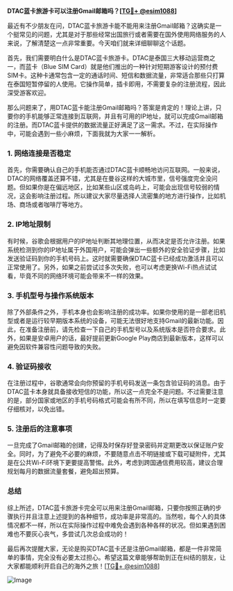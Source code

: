 **DTAC蓝卡旅游卡可以注册Gmail邮箱吗？[[TG💪+ @esim1088](https://t.me/s/esim1088)]**

最近有不少朋友在问，DTAC蓝卡旅游卡能不能用来注册Gmail邮箱？这确实是一个挺常见的问题，尤其是对于那些经常出国旅行或者需要在国外使用网络服务的人来说，了解清楚这一点非常重要。今天咱们就来详细聊聊这个话题。

首先，我们需要明白什么是DTAC蓝卡旅游卡。DTAC是泰国三大移动运营商之一，而蓝卡（Blue SIM Card）就是他们推出的一种针对短期游客设计的预付费SIM卡。这种卡通常包含一定的通话时间、短信和数据流量，非常适合那些只打算在泰国短暂停留的人使用。它操作简单，插卡即用，不需要复杂的注册流程，因此深受游客欢迎。

那么问题来了，用DTAC蓝卡能注册Gmail邮箱吗？答案是肯定的！理论上讲，只要你的手机能够正常连接到互联网，并且有可用的IP地址，就可以完成Gmail邮箱的注册。而DTAC蓝卡提供的数据流量正好满足了这一需求。不过，在实际操作中，可能会遇到一些小麻烦，下面我就为大家一一解析。

### **1. 网络连接是否稳定**
首先，你需要确认自己的手机能否通过DTAC蓝卡顺畅地访问互联网。一般来说，DTAC的网络覆盖还算不错，尤其是在曼谷这样的大城市里，信号强度完全没问题。但如果你是在偏远地区，比如某些山区或岛屿上，可能会出现信号较弱的情况，这会影响注册过程。所以建议大家尽量选择人流密集的地方进行操作，比如机场、商场或者咖啡厅等地方。

### **2. IP地址限制**
有时候，谷歌会根据用户的IP地址判断其地理位置，从而决定是否允许注册。如果系统检测到你的IP地址属于外国用户，可能会弹出一些额外的安全验证步骤，比如发送验证码到你的手机号码上。这时就需要确保DTAC蓝卡已经成功激活并且可以正常使用了。另外，如果之前尝试过多次失败，也可以考虑更换Wi-Fi热点试试看，毕竟不同的网络环境可能会带来不一样的效果。

### **3. 手机型号与操作系统版本**
除了外部条件之外，手机本身也会影响注册的成功率。如果你使用的是一部老旧机型或者是运行较早期版本系统的设备，可能无法很好地支持Gmail的最新功能。因此，在准备注册前，请先检查一下自己的手机型号以及系统版本是否符合要求。此外，如果是安卓用户的话，最好提前更新Google Play商店到最新版本，这样可以避免因软件兼容性问题导致的失败。

### **4. 验证码接收**
在注册过程中，谷歌通常会向你预留的手机号码发送一条包含验证码的消息。由于DTAC蓝卡本身就具备接收短信的功能，所以这一点完全不是问题。不过需要注意的是，部分国家或地区的手机号码格式可能会有所不同，所以在填写信息时一定要仔细核对，以免出错。

### **5. 注册后的注意事项**
一旦完成了Gmail邮箱的创建，记得及时保存好登录密码并定期更改以保证账户安全。同时，为了避免不必要的麻烦，不要随意点击不明链接或下载可疑附件，尤其是在公共Wi-Fi环境下更要提高警惕。此外，考虑到跨国通信费用较高，建议合理规划每月的数据流量套餐，避免超出预算。

### **总结**
综上所述，DTAC蓝卡旅游卡完全可以用来注册Gmail邮箱，只要你按照正确的步骤执行并且注意上述提到的各种细节，成功率是非常高的。当然啦，每个人的具体情况都不一样，所以在实际操作过程中难免会遇到各种各样的状况。但如果遇到困难也不要灰心丧气，多尝试几次总会成功的！

最后再次提醒大家，无论是购买DTAC蓝卡还是注册Gmail邮箱，都是一件非常简单的事情，完全没有必要太过担心。希望这篇文章能够帮助到正在纠结的朋友，让大家都能顺利开启自己的海外之旅！[[TG💪+ @esim1088](https://t.me/s/esim1088)] 

![Image](https://i.postimg.cc/4NQfJmqS/Snipaste-2025-05-13-00-14-12.png)